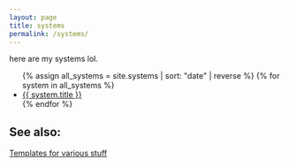 ```yaml
---
layout: page
title: systems
permalink: /systems/
---
```

here are my systems lol.

<ul>
  {% assign all_systems = site.systems | sort: "date" | reverse %}
  {% for system in all_systems %}
    <li><a href="{{ system.url }}">{{ system.title }}</a></li>
  {% endfor %}
</ul>

## See also:
<a href="/systems/templates/">Templates for various stuff</a>